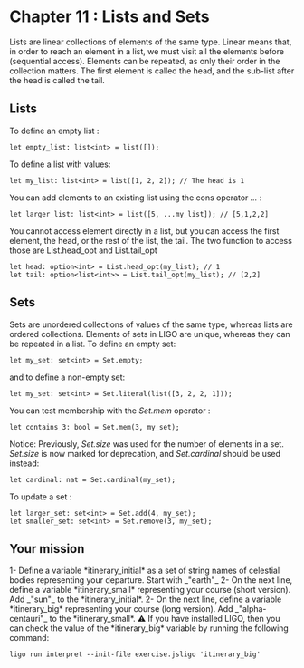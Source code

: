 # Chapter 11 : Lists and Sets

<dialog character="pilot">Please now plot our course as a list of destinations.</dialog>

Lists are linear collections of elements of the same type. Linear means that, in order to reach an element in a list, we must visit all the elements before (sequential access). Elements can be repeated, as only their order in the collection matters. The first element is called the head, and the sub-list after the head is called the tail.

## Lists

To define an empty list :

```
let empty_list: list<int> = list([]);
```

To define a list with values:

```
let my_list: list<int> = list([1, 2, 2]); // The head is 1
```

You can add elements to an existing list using the cons operator _..._ :

```
let larger_list: list<int> = list([5, ...my_list]); // [5,1,2,2]
```

You cannot access element directly in a list, but you can access the first element, the head, or the rest of the list, the tail. The two function to access those are List.head_opt and List.tail_opt

```
let head: option<int> = List.head_opt(my_list); // 1
let tail: option<list<int>> = List.tail_opt(my_list); // [2,2]
```

## Sets

Sets are unordered collections of values of the same type, whereas lists are ordered collections. Elements of sets in LIGO are unique, whereas they can be repeated in a list. To define an empty set:

```
let my_set: set<int> = Set.empty;
```

and to define a non-empty set:

```
let my_set: set<int> = Set.literal(list([3, 2, 2, 1]));
```

You can test membership with the _Set.mem_ operator :

```
let contains_3: bool = Set.mem(3, my_set);
```

Notice: Previously, _Set.size_ was used for the number of elements in a set. _Set.size_ is now marked for deprecation, and _Set.cardinal_ should be used instead:

```
let cardinal: nat = Set.cardinal(my_set);
```

To update a set :

```
let larger_set: set<int> = Set.add(4, my_set);
let smaller_set: set<int> = Set.remove(3, my_set);
```

## Your mission

<!-- prettier-ignore -->1- Define a variable *itinerary_initial* as a set of string names of celestial bodies representing your departure. Start with _"earth"_

<!-- prettier-ignore -->2- On the next line, define a variable *itinerary_small* representing your course (short version). Add _"sun"_ to the *itinerary_initial*.

<!-- prettier-ignore -->2- On the next line, define a variable *itinerary_big* representing your course (long version). Add _"alpha-centauri"_ to the *itinerary_small*.

<!-- prettier-ignore -->⚠️ If you have installed LIGO, then you can check the value of the *itinerary_big* variable by running the following command:

```
ligo run interpret --init-file exercise.jsligo 'itinerary_big'
```
